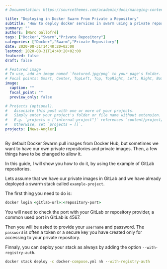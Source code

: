 ```yaml
---
# Documentation: https://sourcethemes.com/academic/docs/managing-content/

title: "Deploying in Docker Swarm From Private a Repository"
subtitle: "How to deploy docker services in swarm using a private repository"
summary: ""
authors: [Marc Gallofré]
tags: ["Docker","Swarm","Private Repository"]
categories: ["Docker","Swarm","Private Repository"]
date: 2020-08-31T14:40:20+02:00
lastmod: 2020-08-31T14:40:20+02:00
featured: false
draft: false

# Featured image
# To use, add an image named `featured.jpg/png` to your page's folder.
# Focal points: Smart, Center, TopLeft, Top, TopRight, Left, Right, BottomLeft, Bottom, BottomRight.
image:
  caption: ""
  focal_point: ""
  preview_only: false

# Projects (optional).
#   Associate this post with one or more of your projects.
#   Simply enter your project's folder or file name without extension.
#   E.g. `projects = ["internal-project"]` references `content/project/deep-learning/index.md`.
#   Otherwise, set `projects = []`.
projects: [News-Angler]
---
```

By default Docker Swarm pull images from Docker Hub, but sometimes we want to have our own private repositories and private images. Then, a few things have to be changed to allow it.

In this guide, I will show you how to do it, by using the example of GitLab repositories.

Lets assume that we have our private images in GitLab and we have already deployed a swarm stack called `example-project`.

The first thing you need to do is:

```cmd
docker login <gitlab-url>:<repository-port>
```

You will need to check the port with your GitLab or repository provider, a common used port in GitLab is 4567.

Then you will be asked to provide your `username` and password. The `password` is often a token or a secure key you have created only for accessing to your private repository.

Finnaly, you can deploy your stack as always by adding the option `--with-registry-auth`.

```cmd
docker stack deploy -c docker-compose.yml nh --with-registry-auth
```

